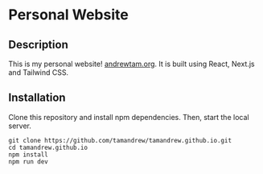 # Personal Website

## Description
This is my personal website! [andrewtam.org](https://andrewtam.org). It is built using React, Next.js and Tailwind CSS.

## Installation
Clone this repository and install npm dependencies. Then, start the local server.

```
git clone https://github.com/tamandrew/tamandrew.github.io.git
cd tamandrew.github.io
npm install
npm run dev
```
